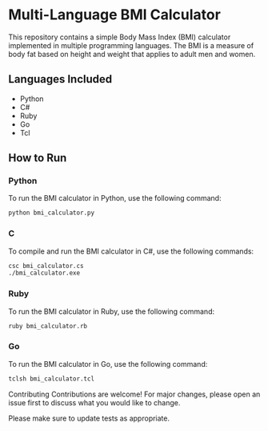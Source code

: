 # Multi-Language BMI Calculator

This repository contains a simple Body Mass Index (BMI) calculator implemented in multiple programming languages. The BMI is a measure of body fat based on height and weight that applies to adult men and women.

## Languages Included

- Python
- C#
- Ruby
- Go
- Tcl

## How to Run

### Python

To run the BMI calculator in Python, use the following command:

```bash
python bmi_calculator.py
```

### C
To compile and run the BMI calculator in C#, use the following commands:
```bash
csc bmi_calculator.cs
./bmi_calculator.exe
```

### Ruby
To run the BMI calculator in Ruby, use the following command:
```bash
ruby bmi_calculator.rb
```
### Go
To run the BMI calculator in Go, use the following command:
```bash
tclsh bmi_calculator.tcl
```

Contributing
Contributions are welcome! For major changes, please open an issue first to discuss what you would like to change.

Please make sure to update tests as appropriate.
